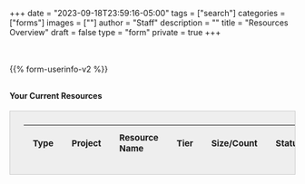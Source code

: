 +++
date = "2023-09-18T23:59:16-05:00"
tags = ["search"]
categories = ["forms"]
images = [""]
author = "Staff"
description = ""
title = "Resources Overview"
draft = false
type = "form"
private = true
+++
<style>

  .table-container {
    width: 100%;
    margin: 0 auto;
    padding-top: 10px;
    overflow-x: auto;
  }

  .resource-preview-table {
    width: 100%;
    border: solid 1px #ccc;
    font-size: 15px;
    padding: 1.5rem;
    background-color: #eee;
    border: solid 1px #ccc;
    margin-bottom: 1rem;
    overflow: hidden;
  }


  .resource-preview-table th,
  .resource-preview-table td {
    text-align: left;
    padding: 12px 16px;
  }
  
  /* Responsive adjustment */
  @media (max-width: 768px) {
    .resource-preview-table th,
    .resource-preview-table td {
      padding: 10px 8px;
      font-size: 13px;
    }
  }
</style>
<!-- Core scripts needed for form functionality -->
<script type="text/javascript" src="https://cdnjs.cloudflare.com/ajax/libs/jquery/3.6.0/jquery.min.js"></script>
<script type="text/javascript" src="/js/resource-overview-page.js"></script>

<div class="message" id="resultMessage"></div><br /><br/>
  {{% form-userinfo-v2 %}} 
<div class="table-container">
    <h4 class="mb-3">Your Current Resources</h4>
    <!-- Table for Resource Preview -->
    <table class="table table-bordered table-hover resource-preview-table">
        <thead>
            <tr>
                <th scope="col">Type</th>
                <th scope="col">Project</th>
                <th scope="col">Resource Name</th>
                <th scope="col">Tier</th>
                <th scope="col">Size/Count</th>
                <th scope="col">Status</th>
                <th scope="col"></th>
            </tr>
        </thead>
        <tbody id="resource_preview_table_body">
            <!-- Rows will be dynamically injected by JavaScript -->
        </tbody>
    </table>
</div>

<script type="text/javascript" src="/js/response-message.js"></script>
<script type="text/javascript" src="/js/user-session-v2.js"></script>
<script type="text/javascript" src="/js/support-request.js"></script>
